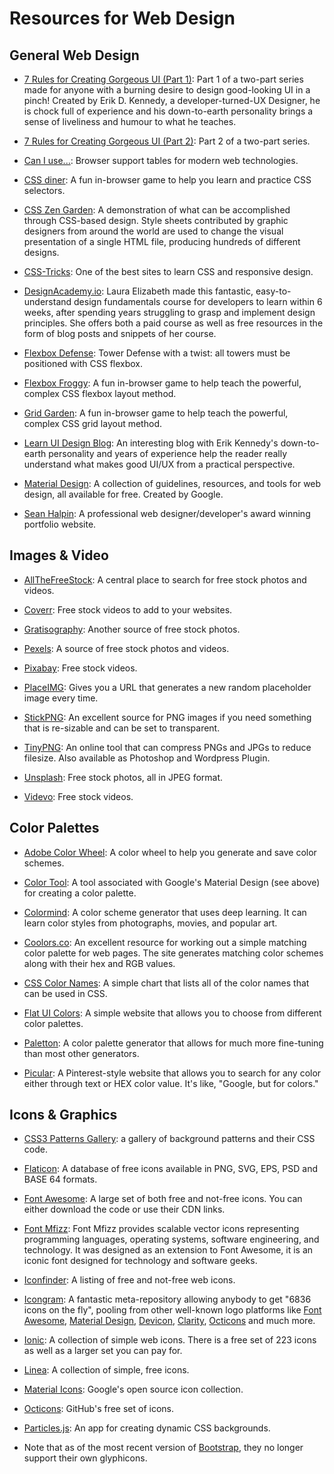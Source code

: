 # Resources for Web Design

## General Web Design

* [7 Rules for Creating Gorgeous UI (Part 1)](https://medium.com/@erikdkennedy/7-rules-for-creating-gorgeous-ui-part-1-559d4e805cda): Part 1 of a two-part series made for anyone with a burning desire to design good-looking UI in a pinch! Created by Erik D. Kennedy, a developer-turned-UX Designer, he is chock full of experience and his down-to-earth personality brings a sense of liveliness and humour to what he teaches.

* [7 Rules for Creating Gorgeous UI (Part 2)](https://medium.com/@erikdkennedy/7-rules-for-creating-gorgeous-ui-part-2-430de537ba96): Part 2 of a two-part series.

* [Can I use...](https://caniuse.com/): Browser support tables for modern web technologies.

* [CSS diner](https://flukeout.github.io/): A fun in-browser game to help you learn and practice CSS selectors.

* [CSS Zen Garden](http://www.csszengarden.com/): A demonstration of what can be accomplished through CSS-based design. Style sheets contributed by graphic designers from around the world are used to change the visual presentation of a single HTML file, producing hundreds of different designs.

* [CSS-Tricks](https://css-tricks.com/): One of the best sites to learn CSS and responsive design.

* [DesignAcademy.io](https://designacademy.io/): Laura Elizabeth made this fantastic, easy-to-understand design fundamentals course for developers to learn within 6 weeks, after spending years struggling to grasp and implement design principles. She offers both a paid course as well as free resources in the form of blog posts and snippets of her course.

* [Flexbox Defense](http://www.flexboxdefense.com/): Tower Defense with a twist: all towers must be positioned with CSS flexbox.

* [Flexbox Froggy](http://flexboxfroggy.com/): A fun in-browser game to help teach the powerful, complex CSS flexbox layout method.

* [Grid Garden](https://cssgridgarden.com/): A fun in-browser game to help teach the powerful, complex CSS grid layout method.

* [Learn UI Design Blog](https://learnui.design/blog/): An interesting blog with Erik Kennedy's down-to-earth personality and years of experience help the reader really understand what makes good UI/UX from a practical perspective.

* [Material Design](https://material.io/): A collection of guidelines, resources, and tools for web design, all available for free. Created by Google.

* [Sean Halpin](http://seanhalpin.io/): A professional web designer/developer's award winning portfolio website.

## Images &amp; Video

* [AllTheFreeStock](http://allthefreestock.com/): A central place to search for free stock photos and videos.

* [Coverr](https://coverr.co/): Free stock videos to add to your websites.

* [Gratisography](https://gratisography.com/): Another source of free stock photos.

* [Pexels](https://www.pexels.com/): A source of free stock photos and videos.

* [Pixabay](https://pixabay.com/videos/): Free stock videos.

* [PlaceIMG](http://www.placeimg.com/): Gives you a URL that generates a new random placeholder image every time.

* [StickPNG](http://www.stickpng.com/): An excellent source for PNG images if you need something that is re-sizable and can be set to transparent.

* [TinyPNG](https://tinypng.com/): An online tool that can compress PNGs and JPGs to reduce filesize. Also available as Photoshop and Wordpress Plugin.

* [Unsplash](https://unsplash.com/): Free stock photos, all in JPEG format.

* [Videvo](https://www.videvo.net/): Free stock videos.

## Color Palettes

* [Adobe Color Wheel](https://color.adobe.com/create/color-wheel/): A color wheel to help you generate and save color schemes.

* [Color Tool](https://material.io/color/#!/?view.left=0&view.right=0): A tool associated with Google's Material Design (see above) for creating a color palette.

* [Colormind](http://colormind.io/): A color scheme generator that uses deep learning. It can learn color styles from photographs, movies, and popular art.

* [Coolors.co](https://coolors.co/): An excellent resource for working out a simple matching color palette for web pages. The site generates matching color schemes along with their hex and RGB values.

* [CSS Color Names](http://www.crockford.com/wrrrld/color.html): A simple chart that lists all of the color names that can be used in CSS.

* [Flat UI Colors](https://flatuicolors.com/): A simple website that allows you to choose from different color palettes.

* [Paletton](http://www.paletton.com/): A color palette generator that allows for much more fine-tuning than most other generators.

* [Picular](https://picular.co/): A Pinterest-style website that allows you to search for any color either through text or HEX color value. It's like, "Google, but for colors."

## Icons &amp; Graphics

* [CSS3 Patterns Gallery](http://lea.verou.me/css3patterns/): a gallery of background patterns and their CSS code.

* [Flaticon](https://www.flaticon.com/): A database of free icons available in PNG, SVG, EPS, PSD and BASE 64 formats.

* [Font Awesome](https://fontawesome.com/): A large set of both free and not-free icons. You can either download the code or use their CDN links.

* [Font Mfizz](http://fizzed.com/oss/font-mfizz): Font Mfizz provides scalable vector icons representing programming languages, operating systems, software engineering, and technology. It was designed as an extension to Font Awesome, it is an iconic font designed for technology and software geeks.

* [Iconfinder](https://www.iconfinder.com/): A listing of free and not-free web icons.

* [Icongram](https://icongr.am/): A fantastic meta-repository allowing anybody to get "6836 icons on the fly", pooling from other well-known logo platforms like [Font Awesome](https://fontawesome.com/), [Material Design](https://material.io/tools/icons/?style=baseline), [Devicon](https://konpa.github.io/devicon/), [Clarity](https://vmware.github.io/clarity/icons/icon-sets), [Octicons](https://octicons.github.com/) and much more.

* [Ionic](https://useiconic.com/): A collection of simple web icons. There is a free set of 223 icons as well as a larger set you can pay for.

* [Linea](http://linea.io/): A collection of simple, free icons.

* [Material Icons](https://material.io/tools/icons/): Google's open source icon collection.

* [Octicons](https://octicons.github.com/): GitHub's free set of icons.

* [Particles.js](https://vincentgarreau.com/particles.js/): An app for creating dynamic CSS backgrounds.

* Note that as of the most recent version of [Bootstrap](https://getbootstrap.com/), they no longer support their own glyphicons.
